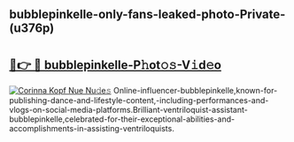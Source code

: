 ## bubblepinkelle-only-fans​-leaked-photo​-Private-(u376p)


# <h2><a href="https://mediaupload.pro?title=bubblepinkelle&ref=git">🔗👉 🔴 bubblepinkelle-P𝚑ot𝚘𝚜-V𝚒d𝚎o</a></h2>

[![Corinna Kopf Nue Nu𝚍e𝚜](https://i.imgur.com/0qMVB7G.gif)](https://mediaupload.pro?title=bubblepinkelle&ref=git)
Online-influencer-bubblepinkelle,known-for-publishing-dance-and-lifestyle-content,-including-performances-and-vlogs-on-social-media-platforms.Brilliant-ventriloquist-assistant-bubblepinkelle,celebrated-for-their-exceptional-abilities-and-accomplishments-in-assisting-ventriloquists.  